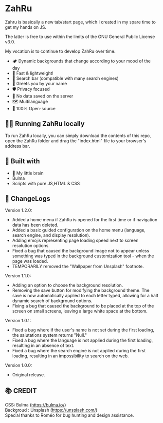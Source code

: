 # ZahRu
Zahru is basically a new tab/start page, which I created in my spare time to get my hands on JS.

The latter is free to use within the limits of the GNU General Public License v3.0.

My vocation is to continue to develop ZahRu over time.

-   🏕 Dynamic backgrounds that change according to your mood of the day
-   🌊 Fast & lightweight!
-   🔎 Search bar (compatible with many search engines)
-   👋 Greets you by your name
-   🛡 Privacy focused
-   🌟 No data saved on the server
-   🗺 Multilanguage
-   🐙 100% Open-source

## 🏃‍♀️ Running ZahRu locally

To run ZahRu locally, you can simply download the contents of this repo, open the ZahRu folder and drag the "index.html" file to your browser's address bar.

## 🔨 Built with

-   🧠 My little brain
-   Bulma
-   Scripts with pure JS,HTML & CSS

## 📜 ChangeLogs
Version 1.2.0:
-   Added a home menu if ZahRu is opened for the first time or if navigation data has been deleted.
-   Added a basic guided configuration on the home menu (language, search engine, and display resolution).
-   Adding emojis representing page loading speed next to screen resolution options.
-   Fixed a bug that caused the background image not to appear unless something was typed in the background customization tool -   when the page was loaded.
-   TEMPORARILY removed the "Wallpaper from Unsplash" footnote.

Version 1.1.0:
-   Adding an option to choose the background resolution.
-   Removing the save button for modifying the background theme. The save is now automatically applied to each letter typed, allowing for a half dynamic search of background options.
-   Fixing a bug that caused the background to be placed at the top of the screen on small screens, leaving a large white space at the bottom.

Version 1.0.1:
-   Fixed a bug where if the user's name is not set during the first loading, the salutations system returns "Null."
-   Fixed a bug where the language is not applied during the first loading, resulting in an absence of text.
-   Fixed a bug where the search engine is not applied during the first loading, resulting in an impossibility to search on the web.

Version 1.0.0:
-   Original release.



## 📚 CREDIT

CSS: Bulma (https://bulma.io/)
<br>
Backgroud : Unsplash (https://unsplash.com/)
<br>
Special thanks to Roméo for bug hunting and design assistance.
